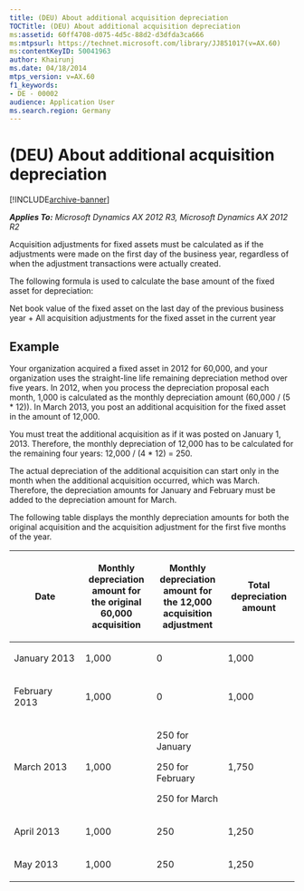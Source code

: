 ```yaml
---
title: (DEU) About additional acquisition depreciation
TOCTitle: (DEU) About additional acquisition depreciation
ms:assetid: 60ff4708-d075-4d5c-88d2-d3dfda3ca666
ms:mtpsurl: https://technet.microsoft.com/library/JJ851017(v=AX.60)
ms:contentKeyID: 50041963
author: Khairunj
ms.date: 04/18/2014
mtps_version: v=AX.60
f1_keywords:
- DE - 00002
audience: Application User
ms.search.region: Germany
---
```


# (DEU) About additional acquisition depreciation 


[!INCLUDE[archive-banner](includes/archive-banner.md)]


_**Applies To:** Microsoft Dynamics AX 2012 R3, Microsoft Dynamics AX 2012 R2_

Acquisition adjustments for fixed assets must be calculated as if the adjustments were made on the first day of the business year, regardless of when the adjustment transactions were actually created.

The following formula is used to calculate the base amount of the fixed asset for depreciation:

Net book value of the fixed asset on the last day of the previous business year + All acquisition adjustments for the fixed asset in the current year

## Example

Your organization acquired a fixed asset in 2012 for 60,000, and your organization uses the straight-line life remaining depreciation method over five years. In 2012, when you process the depreciation proposal each month, 1,000 is calculated as the monthly depreciation amount (60,000 / (5 \* 12)). In March 2013, you post an additional acquisition for the fixed asset in the amount of 12,000.

You must treat the additional acquisition as if it was posted on January 1, 2013. Therefore, the monthly depreciation of 12,000 has to be calculated for the remaining four years: 12,000 / (4 \* 12) = 250.

The actual depreciation of the additional acquisition can start only in the month when the additional acquisition occurred, which was March. Therefore, the depreciation amounts for January and February must be added to the depreciation amount for March.

The following table displays the monthly depreciation amounts for both the original acquisition and the acquisition adjustment for the first five months of the year.

<table>
<colgroup>
<col style="width: 25%" />
<col style="width: 25%" />
<col style="width: 25%" />
<col style="width: 25%" />
</colgroup>
<thead>
<tr class="header">
<th><p>Date</p></th>
<th><p>Monthly depreciation amount for the original 60,000 acquisition</p></th>
<th><p>Monthly depreciation amount for the 12,000 acquisition adjustment</p></th>
<th><p>Total depreciation amount</p></th>
</tr>
</thead>
<tbody>
<tr class="odd">
<td><p>January 2013</p></td>
<td><p>1,000</p></td>
<td><p>0</p></td>
<td><p>1,000</p></td>
</tr>
<tr class="even">
<td><p>February 2013</p></td>
<td><p>1,000</p></td>
<td><p>0</p></td>
<td><p>1,000</p></td>
</tr>
<tr class="odd">
<td><p>March 2013</p></td>
<td><p>1,000</p></td>
<td><p>250 for January</p>
<p>250 for February</p>
<p>250 for March</p></td>
<td><p>1,750</p></td>
</tr>
<tr class="even">
<td><p>April 2013</p></td>
<td><p>1,000</p></td>
<td><p>250</p></td>
<td><p>1,250</p></td>
</tr>
<tr class="odd">
<td><p>May 2013</p></td>
<td><p>1,000</p></td>
<td><p>250</p></td>
<td><p>1,250</p></td>
</tr>
</tbody>
</table>

  


